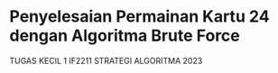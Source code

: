 # Penyelesaian Permainan Kartu 24 dengan Algoritma Brute Force
TUGAS KECIL 1 IF2211 STRATEGI ALGORITMA 2023
